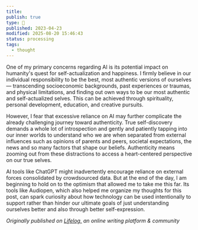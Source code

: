 ```yaml
---
title:
publish: true
type: 🌳
published: 2023-04-23
modified: 2025-08-20 15:46:43
status: processing
tags:
  - thought
---
```

One of my primary concerns regarding AI is its potential impact on humanity's quest for self-actualization and happiness. I firmly believe in our individual responsibility to be the best, most authentic versions of ourselves— transcending socioeconomic backgrounds, past experiences or traumas, and physical limitations, and finding out own ways to be our most authentic and self-actualized selves. This can be achieved through spirituality, personal development, education, and creative pursuits.

However, I fear that excessive reliance on AI may further complicate the already challenging journey toward authenticity. True self-discovery demands a whole lot of introspection and gently and patiently tapping into our inner worlds to understand who we are when separated from external influences such as opinions of parents and peers, societal expectations, the news and so many factors that shape our beliefs. Authenticity means zooming out from these distractions to access a heart-centered perspective on our true selves.

AI tools like ChatGPT might inadvertently encourage reliance on external forces consolidated by crowdsourced data. But at the end of the day, I am beginning to hold on to the optimism that allowed me to take me this far. Its tools like Audiopen, which also helped me organize my thoughts for this post, can spark curiosity about how technology can be used intentionally to support rather than hinder our ultimate goals of just understanding ourselves better and also through better self-expression.

*Originally published on [Lifelog,](https://golifelog.com/) an online writing platform & community*